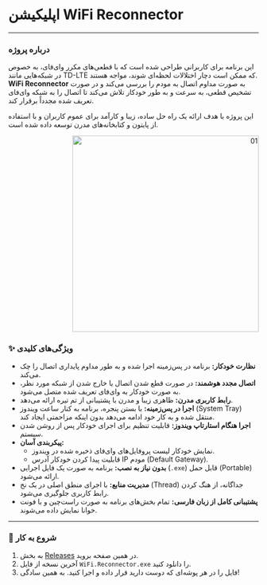 # اپلیکیشن WiFi Reconnector

---

### درباره پروژه

این برنامه برای کاربرانی طراحی شده است که با قطعی‌های مکرر وای‌فای، به خصوص در شبکه‌هایی مانند TD-LTE که ممکن است دچار اختلالات لحظه‌ای شوند، مواجه هستند. **WiFi Reconnector** به صورت مداوم اتصال به مودم را بررسی می‌کند و در صورت تشخیص قطعی، به سرعت و به طور خودکار تلاش می‌کند تا اتصال را به شبکه وای‌فای تعریف شده مجدداً برقرار کند.

این پروژه با هدف ارائه یک راه حل ساده، زیبا و کارآمد برای عموم کاربران و با استفاده از پایتون و کتابخانه‌های مدرن توسعه داده شده است.
<p align="right">
<img width="375" height="394" alt="01" src="https://github.com/user-attachments/assets/98d9d79b-764a-49d3-87b1-8777edd4ebba" />
</p>


### ✨ ویژگی‌های کلیدی

*   **نظارت خودکار:** برنامه در پس‌زمینه اجرا شده و به طور مداوم پایداری اتصال را چک می‌کند.
*   **اتصال مجدد هوشمند:** در صورت قطع شدن اتصال یا خارج شدن از شبکه مورد نظر، به صورت خودکار به وای‌فای تعریف شده متصل می‌شود.
*   **رابط کاربری مدرن:** ظاهری زیبا و مدرن با پشتیبانی از تم تیره ارائه می‌دهد.
*   **اجرا در پس‌زمینه:** با بستن پنجره، برنامه به کنار ساعت ویندوز (System Tray) منتقل شده و به کار خود ادامه می‌دهد بدون اینکه مزاحمتی ایجاد کند.
*   **اجرا هنگام استارتاپ ویندوز:** قابلیت تنظیم برای اجرای خودکار پس از روشن شدن سیستم.
*   **پیکربندی آسان:**
    *   نمایش خودکار لیست پروفایل‌های وای‌فای ذخیره شده در ویندوز.
    *   قابلیت پیدا کردن خودکار آدرس IP مودم (Default Gateway).
*   **بدون نیاز به نصب:** برنامه به صورت یک فایل اجرایی (`.exe`) قابل حمل (Portable) ارائه می‌شود.
*   **مدیریت منابع:** با اجرای منطق اصلی در یک نخ (Thread) جداگانه، از هنگ کردن رابط کاربری جلوگیری می‌شود.
*   **پشتیبانی کامل از زبان فارسی:** تمام بخش‌های برنامه به صورت راست‌چین و با فونت خوانا نمایش داده می‌شوند.


---

### 🚀 شروع به کار

1.  به بخش [Releases](https://github.com/YOUR_USERNAME/YOUR_REPOSITORY/releases) در همین صفحه بروید.
2.  آخرین نسخه از فایل `WiFi.Reconnector.exe` را دانلود کنید.
3.  فایل را در هر پوشه‌ای که دوست دارید قرار داده و اجرا کنید. به همین سادگی!

